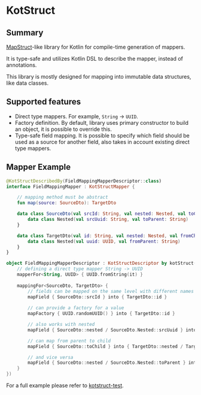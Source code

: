 # KotStruct

## Summary
[MapStruct](https://mapstruct.org/)-like library for Kotlin for compile-time generation of mappers.

It is type-safe and utilizes Kotlin DSL to describe the mapper, instead of annotations.

This library is mostly designed for mapping into immutable data structures, like data classes.

## Supported features

* Direct type mappers. For example, `String` -> `UUID`.
* Factory definition. By default, library uses primary constructor to build an object, it is possible to override this.
* Type-safe field mapping. It is possible to specify which field should be used as a source for another field, also takes in account existing direct type mappers.

## Mapper Example

```kotlin
@KotStructDescribedBy(FieldMappingMapperDescriptor::class)
interface FieldMappingMapper : KotStructMapper {

    // mapping method must be abstract
    fun map(source: SourceDto): TargetDto

    data class SourceDto(val srcId: String, val nested: Nested, val toChild: String) {
        data class Nested(val srcUuid: String, val toParent: String)
    }

    data class TargetDto(val id: String, val nested: Nested, val fromChild: String) {
        data class Nested(val uuid: UUID, val fromParent: String)
    }
}

object FieldMappingMapperDescriptor : KotStructDescriptor by kotStruct({
    // defining a direct type mapper String -> UUID
    mapperFor<String, UUID> { UUID.fromString(it) }
    
    mappingFor<SourceDto, TargetDto> {
        // fields can be mapped on the same level with different names
        mapField { SourceDto::srcId } into { TargetDto::id }
        
        // can provide a factory for a value
        mapFactory { UUID.randomUUID() } into { TargetDto::id }

        // also works with nested
        mapField { SourceDto::nested / SourceDto.Nested::srcUuid } into { TargetDto::nested / TargetDto.Nested::uuid }

        // can map from parent to child
        mapField { SourceDto::toChild } into { TargetDto::nested / TargetDto.Nested::fromParent}

        // and vice versa
        mapField { SourceDto::nested / SourceDto.Nested::toParent } into { TargetDto::fromChild }
    }
})
```

For a full example please refer to [kotstruct-test](./kotstruct-test).
